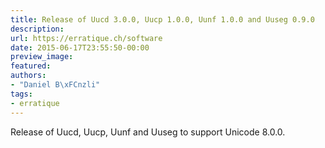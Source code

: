 ```yaml
---
title: Release of Uucd 3.0.0, Uucp 1.0.0, Uunf 1.0.0 and Uuseg 0.9.0
description:
url: https://erratique.ch/software
date: 2015-06-17T23:55:50-00:00
preview_image:
featured:
authors:
- "Daniel B\xFCnzli"
tags:
- erratique
---
```


Release of Uucd, Uucp, Uunf and Uuseg to support Unicode 8.0.0.
